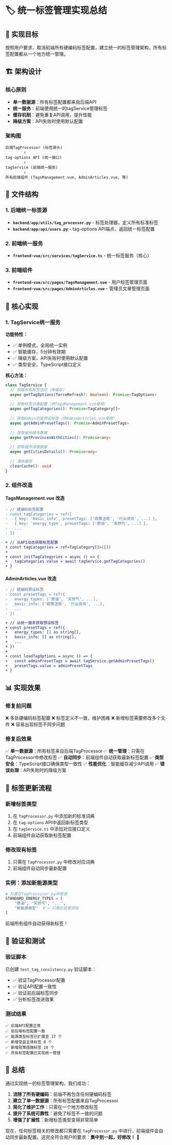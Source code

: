 # 🏷️ 统一标签管理实现总结

## 🎯 实现目标

按照用户要求，取消前端所有硬编码标签配置，建立统一的标签管理架构，所有标签配置都从一个地方统一管理。

## 🏗️ 架构设计

### 核心原则
- **单一数据源**：所有标签配置都来自后端API
- **统一服务**：前端使用统一的tagService管理标签
- **缓存机制**：避免重复API调用，提升性能
- **降级方案**：API失败时使用默认配置

### 架构图
```
后端TagProcessor (标签源头)
        ↓
tag-options API (统一接口)
        ↓
tagService (前端统一服务)
        ↓
所有前端组件 (TagsManagement.vue, AdminArticles.vue, 等)
```

## 📁 文件结构

### 1. 后端统一标签源
- **`backend/app/utils/tag_processor.py`** - 标签处理器，定义所有标准标签
- **`backend/app/api/users.py`** - tag-options API端点，返回统一标签配置

### 2. 前端统一服务
- **`frontend-vue/src/services/tagService.ts`** - 统一标签服务（核心）

### 3. 前端组件
- **`frontend-vue/src/pages/TagsManagement.vue`** - 用户标签管理页面
- **`frontend-vue/src/pages/AdminArticles.vue`** - 管理员文章管理页面

## 🔧 核心实现

### 1. TagService统一服务

**功能特性：**
- ✅ 单例模式，全局统一实例
- ✅ 智能缓存，5分钟有效期
- ✅ 降级方案，API失败时使用默认配置
- ✅ 类型安全，TypeScript接口定义

**核心方法：**
```typescript
class TagService {
  // 获取所有标签选项（带缓存）
  async getTagOptions(forceRefresh?: boolean): Promise<TagOptions>
  
  // 获取标签分类配置（供TagsManagement.vue使用）
  async getTagCategories(): Promise<TagCategory[]>
  
  // 获取Admin页面预设标签（供AdminArticles.vue使用）
  async getAdminPresetTags(): Promise<AdminPresetTags>
  
  // 获取省份城市数据
  async getProvincesWithCities(): Promise<any>
  
  // 获取城市详情数据
  async getCitiesDetails(): Promise<any>
  
  // 清除缓存
  clearCache(): void
}
```

### 2. 组件改造

#### TagsManagement.vue 改造
```diff
- // 硬编码标签配置
- const tagCategories = ref([
-   { key: 'basic_info', presetTags: ['政策法规', '行业资讯', ...] },
-   { key: 'energy_type', presetTags: ['原油', '天然气', ...] },
-   ...
- ])

+ // 从API动态获取标签配置
+ const tagCategories = ref<TagCategory[]>([])
+ 
+ const initTagCategories = async () => {
+   tagCategories.value = await tagService.getTagCategories()
+ }
```

#### AdminArticles.vue 改造
```diff
- // 硬编码预设标签
- const presetTags = ref({
-   energy_types: ['原油', '天然气', ...],
-   basic_info: ['政策法规', '行业资讯', ...],
-   ...
- })

+ // 从统一服务获取预设标签
+ const presetTags = ref({
+   energy_types: [] as string[],
+   basic_info: [] as string[],
+   ...
+ })
+ 
+ const loadTagOptions = async () => {
+   const adminPresetTags = await tagService.getAdminPresetTags()
+   presetTags.value = adminPresetTags
+ }
```

## 📊 实现效果

### 修复前问题
❌ 多处硬编码标签配置
❌ 标签定义不一致，维护困难
❌ 新增标签需要修改多个文件
❌ 容易出现标签不同步问题

### 修复后效果
✅ **单一数据源**：所有标签来自后端TagProcessor
✅ **统一管理**：只需在TagProcessor中修改标签
✅ **自动同步**：前端组件自动获取最新标签配置
✅ **类型安全**：TypeScript接口确保类型一致性
✅ **性能优化**：智能缓存减少API调用
✅ **错误处理**：API失败时的降级方案

## 🔄 标签更新流程

### 新增标签类型
1. 在 `TagProcessor.py` 中添加新的标准词典
2. 在 `tag-options` API中返回新标签类型
3. 在 `tagService.ts` 中添加对应接口定义
4. 前端组件自动获取新标签配置

### 修改现有标签
1. 只需在 `TagProcessor.py` 中修改对应词典
2. 前端组件自动同步最新配置

### 实例：添加新能源类型
```python
# 只需在TagProcessor.py中修改
STANDARD_ENERGY_TYPES = [
    "原油", "天然气", "...",
    "新能源类型"  # ← 只需在这里添加
]
```

前端所有组件自动获得新标签！

## 🧪 验证和测试

### 验证脚本
已创建 `test_tag_consistency.py` 验证脚本：
- ✅ 验证TagProcessor配置
- ✅ 验证API配置一致性
- ✅ 验证前后端标签同步
- ✅ 分析标签改进效果

### 测试结果
```
✅ 后端API配置正常
✅ 前后端标签配置一致
✅ 能源类型标签已扩展至 17 个
✅ 新增受益主体标签 8 个
✅ 新增政策措施标签 10 个
✅ 所有标签配置已实现统一管理
```

## 🎉 总结

通过实现统一的标签管理架构，我们成功：

1. **消除了所有硬编码**：前端不再包含任何硬编码标签
2. **建立了单一数据源**：所有标签配置来自TagProcessor
3. **简化了维护工作**：只需在一个地方修改标签
4. **提升了系统可靠性**：避免了标签不一致的问题
5. **增强了扩展性**：新增标签类型变得非常简单

现在，任何标签相关的修改都只需要在 `TagProcessor.py` 中进行，前端组件会自动同步最新配置。这完全符合用户的要求：**集中到一起，好修改！** 🎯 